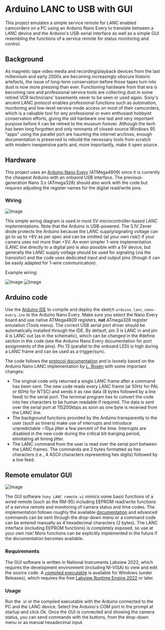 # Arduino LANC to USB with GUI

This project emulates a simple service remote for LANC enabled camcorders on a PC using an Arduino Nano Every to translate between a LANC device and the Arduino's USB-serial interface as well as a simple GUI resembling the functions of a service remote for status monitoring and control.

## Background

As magnetic tape video media and recording/playback devices from the last millennium and early 2000s are becoming increasingly obscure historic artefacts, the issue of long-term conservation before those tapes turn into dust is now more pressing than ever. Functioning hardware from that era is becoming rare and professional service tools are collecting dust in some retired VCR technicians' basements never to be seen or used again. Sony's ancient LANC protocol enables professional functions such as automation, monitoring and low-level service mode access on most of their camcorders, which is a valuable tool for any professional or even enthusiast hobbyist conservation efforts, giving the old hardware one last and very important purpose before it can be retired to the museum forever. Although the tech has been long forgotten and only remnants of closed-source Windows 95 "apps" using the parallel port are haunting the internet archives, enough documentation is preserved to rebuild the necessary tools from scratch with modern inexpensive parts and, more importantly, make it open source.

## Hardware

This project uses an [Arduino Nano Every](https://store.arduino.cc/products/arduino-nano-every) (ATMega4809) since it is currently the cheapest Arduino with an onbaord USB interface. The previous-generation Nano 3.x (ATmega328) should also work with the code but requires adjusting the register names for the digital read/write pins.

### Wiring

![Image](https://user-images.githubusercontent.com/13183195/238089976-93a7ba03-fa65-449f-9aee-c33160807e74.png)

This simple wiring diagram is used in most 5V microcontroller-based LANC implementations. Note that the Arduino is USB-powered. The 5.1V Zener diode protects the Arduino because the LANC supply/signaling voltage can go to up to +8V as per spec and can be omitted (at your own risk!) if your camera uses not more than +5V. An even simpler 1-wire implementation (LANC line directly to a digital pin) is also possible with a 5V device, but generally the LANC supply voltage should be used for signaling (via the transistor) and the code uses dedicated input and output pins (though it can be easily adapted for 1-wire communication).

Example wiring:

![Image](https://user-images.githubusercontent.com/13183195/238100367-774f6af9-bf39-4e46-b4cd-33d24a9e1dfc.png) ![Image](https://user-images.githubusercontent.com/13183195/238100414-08e91210-accd-443c-8317-0ae796bee540.png)

## Arduino code

Use the [Arduino IDE](https://www.arduino.cc/en/software) to compile and deploy the sketch `arduino_lanc_nano-every.ino` to the Arduino Nano Every. Make sure you select the Nano Every board and use native ATMega4809 registers, **not** ATmega328 register emulation (Tools menu). The correct USB serial port driver should be automatically installed through the IDE. By default, pin 3 is LANC in and pin 4 is LANC out (as in the schematic), which can be changed in the #define section in the code (see the Arduino Nano Every documentation for port assignments of the pins). Pin 13 (parallel to the onboard LED) is high during a LANC frame and can be used as a trigger/sync.

The code follows the [protocol documentation](http://www.boehmel.de/lanc.htm) and is loosely based on the Arduino Nano LANC implementation by [L. Rosén](https://projecthub.arduino.cc/L-Rosen/9b5d02d4-f885-41ee-bba7-6b18d3dfe47d) with some important changes:

- The original code only returned a single LANC frame after a command has been sent. The new code reads every LANC frame (at 50Hz for PAL or 60Hz for NTSC) and sends it as raw data (8 bytes followed by a line feed) to the serial port. The terminal program has to convert the code into hex characters to be human readable if required. The data is sent over the serial port at 115200kbps as soon as one byte is received from the LANC line.
- The background functions provided by the Arduino transparently to the user (such as timers) make use of interrupts and introduce unpredictable ~10µs jitter a few percent of the time. Interrupts are disabled in the new code during the critical bit-banging period, elimitating all timing jitter.
- The LANC command from the user is read over the serial port between the LANC frames. The commands are 2 bytes formatted as hex characters (i.e., 4 ASCII characters representing hex digits) followed by a line feed.

## Remote emulator GUI

![Image](https://user-images.githubusercontent.com/13183195/238098564-2eec6d55-677c-4667-8e20-94b751ad3fd1.png)

The GUI software `Sony LANC remote.vi` mimics some basic functions of a wired remote (such as the RM-95) including EEPROM read/write functions of a service remote and monitoring of camera status and time codes. The implementation follows roughly the available [documentation](http://www.boehmel.de/lanc.htm) and advanced commands can be sent through the drop-down menu or a command code can be entered manually as 4 hexadecimal characters (2 bytes). The LANC interface (including EEPROM functions) is completely exposed, so use at your own risk! More functions can be explicitly implemented in the future if the documentation becomes available.

### Requirements

The GUI software is written in National Instruments Labview 2022, which requires the development environment (including NI-VISA) to view and edit the source code. A [compiled executable](https://github.com/Novgorod/LANC-USB-GUI/releases/tag/LANC) is available for Windows (under Releases), which requires the free [Labview Runtime Engine 2022](https://download.ni.com/support/nipkg/products/ni-l/ni-labview-2022-runtime-engine-x86/22.3/online/ni-labview-2022-runtime-engine-x86_22.3_online.exe) or later.

### Usage

Run the .vi or the compiled executable with the Arduino connected to the PC and the LANC device. Select the Arduino's COM port in the prompt at startup and click Ok. Once the GUI is connected and showing the camera status, you can send commands with the buttons, from the drop-down menu or as manual hexadecimal input.
